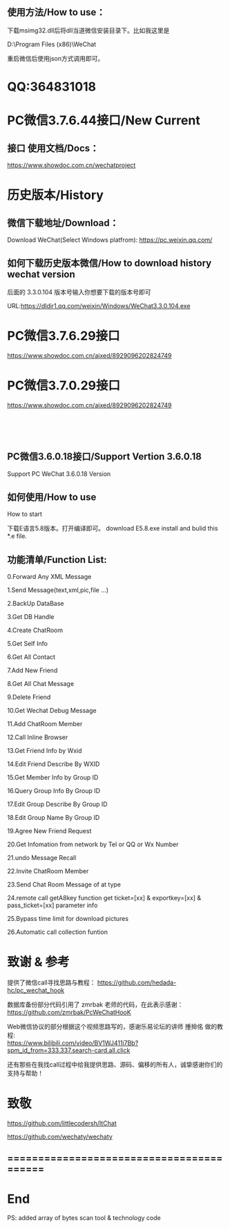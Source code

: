 ## 使用方法/How to use：
下载msimg32.dll后将dll当道微信安装目录下。比如我这里是

D:\Program Files (x86)\WeChat

重启微信后使用json方式调用即可。

# QQ:364831018
# PC微信3.7.6.44接口/New Current

## 接口 使用文档/Docs：
https://www.showdoc.com.cn/wechatproject




# 历史版本/History

## 微信下载地址/Download：
Download WeChat(Select Windows platfrom): https://pc.weixin.qq.com/

## 如何下载历史版本微信/How to download history wechat version

后面的 3.3.0.104 版本号输入你想要下载的版本号即可

URL:https://dldir1.qq.com/weixin/Windows/WeChat3.3.0.104.exe


# PC微信3.7.6.29接口
https://www.showdoc.com.cn/aixed/8929096202824749

# PC微信3.7.0.29接口
https://www.showdoc.com.cn/aixed/8929096202824749

</br>
</br>
</br>




## PC微信3.6.0.18接口/Support Vertion 3.6.0.18
Support PC WeChat 3.6.0.18 Version


## 如何使用/How to use
How to start

下载E语言5.8版本。打开编译即可。
download E5.8.exe install and bulid this *.e file.


## 功能清单/Function List:

0.Forward Any XML Message

1.Send Message(text,xml,pic,file ...)  

2.BackUp DataBase

3.Get DB Handle

4.Create ChatRoom

5.Get Self Info

6.Get All Contact

7.Add New Friend

8.Get All Chat Message

9.Delete Friend

10.Get Wechat Debug Message

11.Add ChatRoom Member

12.Call Inline Browser

13.Get Friend Info by Wxid

14.Edit Friend Describe By WXID

15.Get Member Info by Group ID

16.Query Group Info By Group ID

17.Edit Group Describe By Group ID

18.Edit Group Name By Group ID

19.Agree New Friend Request

20.Get Infomation from network by Tel or QQ or Wx Number

21.undo Message Recall

22.Invite ChatRoom Member

23.Send Chat Room Message of at type

24.remote call getA8key function get ticket=[xx] & exportkey=[xx] & pass_ticket=[xx] parameter info

25.Bypass time limit for download pictures  

26.Automatic call collection funtion



# 致谢 & 参考

提供了微信call寻找思路与教程：
https://github.com/hedada-hc/pc_wechat_hook

数据库备份部分代码引用了 zmrbak 老师的代码，在此表示感谢：
https://github.com/zmrbak/PcWeChatHooK

Web微信协议的部分根据这个视频思路写的，感谢乐易论坛的讲师 揰掵佲 做的教程:  
https://www.bilibili.com/video/BV1WJ411i7Bb?spm_id_from=333.337.search-card.all.click

还有那些在我找call过程中给我提供思路、源码、偏移的所有人，诚挚感谢你们的支持与帮助！

# 致敬

https://github.com/littlecodersh/ItChat

https://github.com/wechaty/wechaty



## =========================================
# End
PS: added array of bytes scan tool & technology code

